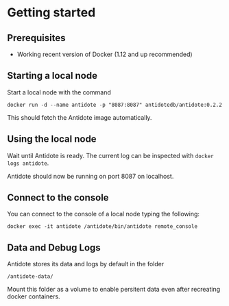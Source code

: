 # Getting started

## Prerequisites

- Working recent version of Docker (1.12 and up recommended)

## Starting a local node

Start a local node with the command
```
docker run -d --name antidote -p "8087:8087" antidotedb/antidote:0.2.2
```

This should fetch the Antidote image automatically. 

## Using the local node

Wait until Antidote is ready. The current log can be inspected with `docker logs antidote`.

Antidote should now be running on port 8087 on localhost.

## Connect to the console

You can connect to the console of a local node typing the following:
```
docker exec -it antidote /antidote/bin/antidote remote_console
```

## Data and Debug Logs

Antidote stores its data and logs by default in the folder

```
/antidote-data/
```

Mount this folder as a volume to enable persitent data even after recreating docker containers.
